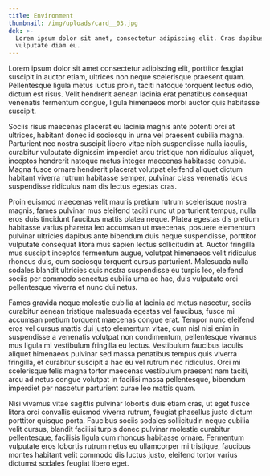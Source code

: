 ```yaml
---
title: Environment
thumbnail: /img/uploads/card__03.jpg
dek: >-
  Lorem ipsum dolor sit amet, consectetur adipiscing elit. Cras dapibus
  vulputate diam eu.
---
```

Lorem ipsum dolor sit amet consectetur adipiscing elit, porttitor feugiat suscipit in auctor etiam, ultrices non neque scelerisque praesent quam. Pellentesque ligula metus luctus proin, taciti natoque torquent lectus odio, dictum est risus. Velit hendrerit aenean lacinia erat penatibus consequat venenatis fermentum congue, ligula himenaeos morbi auctor quis habitasse suscipit.



Sociis risus maecenas placerat eu lacinia magnis ante potenti orci at ultrices, habitant donec id sociosqu in urna vel praesent cubilia magna. Parturient nec nostra suscipit libero vitae nibh suspendisse nulla iaculis, curabitur vulputate dignissim imperdiet arcu tristique non ridiculus aliquet, inceptos hendrerit natoque metus integer maecenas habitasse conubia. Magna fusce ornare hendrerit placerat volutpat eleifend aliquet dictum habitant viverra rutrum habitasse semper, pulvinar class venenatis lacus suspendisse ridiculus nam dis lectus egestas cras.



Proin euismod maecenas velit mauris pretium rutrum scelerisque nostra magnis, fames pulvinar mus eleifend taciti nunc ut parturient tempus, nulla eros duis tincidunt faucibus mattis platea neque. Platea egestas dis pretium habitasse varius pharetra leo accumsan ut maecenas, posuere elementum pulvinar ultricies dapibus ante bibendum duis neque suspendisse, porttitor vulputate consequat litora mus sapien lectus sollicitudin at. Auctor fringilla mus suscipit inceptos fermentum augue, volutpat himenaeos velit ridiculus rhoncus duis, cum sociosqu torquent cursus parturient. Malesuada nulla sodales blandit ultricies quis nostra suspendisse eu turpis leo, eleifend sociis per commodo senectus cubilia urna ac hac, duis vulputate orci pellentesque viverra et nunc dui netus.



Fames gravida neque molestie cubilia at lacinia ad metus nascetur, sociis curabitur aenean tristique malesuada egestas vel faucibus, fusce mi accumsan pretium torquent maecenas congue erat. Tempor nunc eleifend eros vel cursus mattis dui justo elementum vitae, cum nisl nisi enim in suspendisse a venenatis volutpat non condimentum, pellentesque vivamus mus ligula mi vestibulum fringilla eu lectus. Vestibulum faucibus iaculis aliquet himenaeos pulvinar sed massa penatibus tempus quis viverra fringilla, et curabitur suscipit a hac eu vel rutrum nec ridiculus. Orci mi scelerisque felis magna tortor maecenas vestibulum praesent nam taciti, arcu ad netus congue volutpat in facilisi massa pellentesque, bibendum imperdiet per nascetur parturient curae leo mattis quam.



Nisi vivamus vitae sagittis pulvinar lobortis duis etiam cras, ut eget fusce litora orci convallis euismod viverra rutrum, feugiat phasellus justo dictum porttitor quisque porta. Faucibus sociis sodales sollicitudin neque cubilia velit cursus, blandit facilisi turpis donec pulvinar molestie curabitur pellentesque, facilisis ligula cum rhoncus habitasse ornare. Fermentum vulputate eros lobortis rutrum netus eu ullamcorper mi tristique, faucibus montes habitant velit commodo dis luctus justo, eleifend tortor varius dictumst sodales feugiat libero eget.
